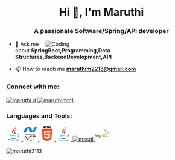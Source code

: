 
<h1 align="center">Hi 👋, I'm Maruthi</h1>
<h3 align="center">A passionate Software/Spring/API developer</h3>

<img align="right" alt="Coding" width="400" src="https://www.oaevensen.com/static/14311ff66c50e97cdc4628f59828db3d/3fa08/office_worker.png">

<!-- 🌱 I’m currently learning **dotnet**
-->
- 💬 Ask me about **SpringBoot,Programming,Data Structures,BackendDevelopment,API**

- 📫 How to reach me **maruthim2213@gmail.com**

<h3 align="left">Connect with me:</h3>
<p align="left">
<a href="https://linkedin.com/in/maruthi.d" target="blank"><img align="center" src="https://raw.githubusercontent.com/rahuldkjain/github-profile-readme-generator/master/src/images/icons/Social/linked-in-alt.svg" alt="maruthi.d" height="30" width="40" /></a>
<a href="https://www.leetcode.com/maruthimm1" target="blank"><img align="center" src="https://raw.githubusercontent.com/rahuldkjain/github-profile-readme-generator/master/src/images/icons/Social/leet-code.svg" alt="maruthimm1" height="30" width="40" /></a>
</p>

<h3 align="left">Languages and Tools:</h3>
<p align="left"> <a href="https://www.w3schools.com/cs/" target="_blank" rel="noreferrer"> <img src="https://raw.githubusercontent.com/devicons/devicon/master/icons/java/java-original.svg" alt="java" width="40" height="40"/> </a> <a href="https://dotnet.microsoft.com/" target="_blank" rel="noreferrer"> <img src="https://raw.githubusercontent.com/devicons/devicon/master/icons/dot-net/dot-net-original-wordmark.svg" alt="dotnet" width="40" height="40"/> </a> <a href="https://www.w3.org/html/" target="_blank" rel="noreferrer"> <img src="https://raw.githubusercontent.com/devicons/devicon/master/icons/html5/html5-original-wordmark.svg" alt="html5" width="40" height="40"/> </a> <a href="https://www.java.com" target="_blank" rel="noreferrer"> <img src="https://raw.githubusercontent.com/devicons/devicon/master/icons/java/java-original.svg" alt="java" width="40" height="40"/> </a> <a href="https://www.microsoft.com/en-us/sql-server" target="_blank" rel="noreferrer"> <img src="https://www.svgrepo.com/show/303229/microsoft-sql-server-logo.svg" alt="mssql" width="40" height="40"/> </a> <a href="https://www.mysql.com/" target="_blank" rel="noreferrer"> <img src="https://raw.githubusercontent.com/devicons/devicon/master/icons/mysql/mysql-original-wordmark.svg" alt="mysql" width="40" height="40"/> </a> </p>

<p><img align="center" src="https://github-readme-stats.vercel.app/api/top-langs?username=maruthi2113&show_icons=true&locale=en&layout=compact" alt="maruthi2113" /></p>

